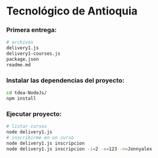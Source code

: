 Tecnológico de Antioquia
=================
### Primera entrega:

``` bash
# archivos
delivery1.js
delivery1-courses.js
package.json
readme.md
```
### Instalar las dependencias del proyecto:
``` bash
cd tdea-NodeJs/
npm install
```

### Ejecutar proyecto:
``` bash
# listar cursos
node delivery1.js
# inscribirme en un curso
node delivery1.js inscripcion
node delivery1.js inscripcion -i=2 -x=123 -n=Jonnyalex
```

